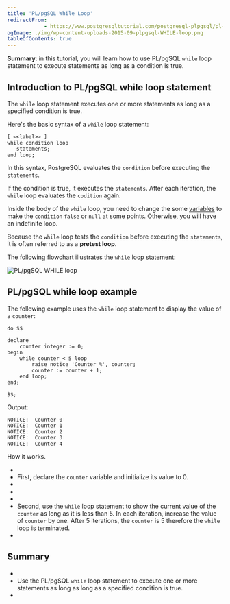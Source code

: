 ```yaml
---
title: 'PL/pgSQL While Loop'
redirectFrom: 
            - https://www.postgresqltutorial.com/postgresql-plpgsql/pl-pgsql-while-loop/
ogImage: ./img/wp-content-uploads-2015-09-plpgsql-WHILE-loop.png
tableOfContents: true
---
```



**Summary**: in this tutorial, you will learn how to use PL/pgSQL `while` loop statement to execute statements as long as a condition is true.





## Introduction to PL/pgSQL while loop statement





The `while` loop statement executes one or more statements as long as a specified condition is true.





Here's the basic syntax of a `while` loop statement:





```
[ <<label>> ]
while condition loop
   statements;
end loop;
```





In this syntax, PostgreSQL evaluates the `condition` before executing the `statements`.





If the condition is true, it executes the `statements`. After each iteration, the `while` loop evaluates the `codition` again.





Inside the body of the `while` loop, you need to change the some [variables](https://www.postgresqltutorial.com/postgresql-plpgsql/plpgsql-variables/) to make the `condition` `false` or `null` at some points. Otherwise, you will have an indefinite loop.





Because the `while` loop tests the `condition` before executing the `statements`, it is often referred to as a **pretest loop**.





The following flowchart illustrates the `while` loop statement:





![PL/pgSQL WHILE loop](./img/wp-content-uploads-2015-09-plpgsql-WHILE-loop.png)





## PL/pgSQL while loop example





The following example uses the `while` loop statement to display the value of a `counter`:





```
do $$

declare
	counter integer := 0;
begin
	while counter < 5 loop
		raise notice 'Counter %', counter;
		counter := counter + 1;
	end loop;
end;

$$;
```





Output:





```
NOTICE:  Counter 0
NOTICE:  Counter 1
NOTICE:  Counter 2
NOTICE:  Counter 3
NOTICE:  Counter 4
```





How it works.





- 
- First, declare the `counter` variable and initialize its value to 0.
- 
-
- 
- Second, use the `while` loop statement to show the current value of the `counter` as long as it is less than 5. In each iteration, increase the value of `counter` by one. After 5 iterations, the `counter` is 5 therefore the `while` loop is terminated.
- 





## Summary





- 
- Use the PL/pgSQL `while` loop statement to execute one or more statements as long as long as a specified condition is true.
- 


